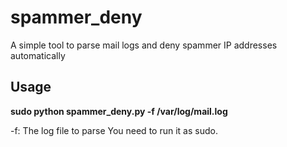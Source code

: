 # spammer_deny
A simple tool to parse mail logs and deny spammer IP addresses automatically

## Usage
**sudo python spammer_deny.py -f /var/log/mail.log**

-f: The log file to parse
You need to run it as sudo.

